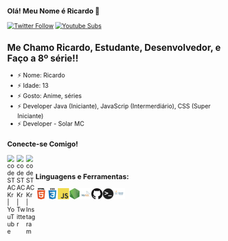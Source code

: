 ### Olá! Meu Nome é Ricardo 👋

[![Twitter Follow](https://img.shields.io/twitter/follow/ricardin_y?color=1DA1F2&logo=twitter&style=for-the-badge)](https://twitter.com/intent/follow?original_referer=https%3A%2F%2Fgithub.com%2Fricardin_y&screen_name=ricardin_y)
[![Youtube Subs](https://img.shields.io/youtube/channel/subscribers/UCiCQgMY1nTkBxkXG7zc_6bA?style=social)](https://www.youtube.com/channel/UCiCQgMY1nTkBxkXG7zc_6bA)
## Me Chamo Ricardo, Estudante, Desenvolvedor, e Faço a 8º série!!

- ⚡ Nome: Ricardo
- ⚡ Idade: 13
- ⚡ Gosto: Anime, séries
- ⚡ Developer Java (Iniciante), JavaScrip (Intermerdiário), CSS (Super Iniciante)
- ⚡ Developer - Solar MC

### Conecte-se Comigo!

[<img align="left" alt="codeSTACKr | YouTube" width="22px" src="https://cdn.jsdelivr.net/npm/simple-icons@v3/icons/youtube.svg" />][youtube]
[<img align="left" alt="codeSTACKr | Twitter" width="22px" src="https://cdn.jsdelivr.net/npm/simple-icons@v3/icons/twitter.svg" />][twitter]
[<img align="left" alt="codeSTACKr | Instagram" width="22px" src="https://cdn.jsdelivr.net/npm/simple-icons@v3/icons/instagram.svg" />][instagram]

<br />

### Linguagens e Ferramentas:

[<img align="left" alt="HTML5" width="26px" src="https://raw.githubusercontent.com/github/explore/80688e429a7d4ef2fca1e82350fe8e3517d3494d/topics/html/html.png" />][webdevplaylist]
[<img align="left" alt="CSS3" width="26px" src="https://raw.githubusercontent.com/github/explore/80688e429a7d4ef2fca1e82350fe8e3517d3494d/topics/css/css.png" />][webdevplaylist]
[<img align="left" alt="JavaScript" width="26px" src="https://raw.githubusercontent.com/github/explore/80688e429a7d4ef2fca1e82350fe8e3517d3494d/topics/javascript/javascript.png" />][webdevplaylist]
[<img align="left" alt="Node.js" width="26px" src="https://raw.githubusercontent.com/github/explore/80688e429a7d4ef2fca1e82350fe8e3517d3494d/topics/nodejs/nodejs.png" />][webdevplaylist]
[<img align="left" alt="MySQL" width="26px" src="https://raw.githubusercontent.com/github/explore/80688e429a7d4ef2fca1e82350fe8e3517d3494d/topics/mysql/mysql.png" />][webdevplaylist]
[<img align="left" alt="GitHub" width="26px" src="https://raw.githubusercontent.com/github/explore/78df643247d429f6cc873026c0622819ad797942/topics/github/github.png" />][webdevplaylist]
[<img align="left" alt="Terminal" width="26px" src="https://raw.githubusercontent.com/github/explore/80688e429a7d4ef2fca1e82350fe8e3517d3494d/topics/terminal/terminal.png" />][webdevplaylist]
[<img align="left" alt="Java" width="26px" src="https://raw.githubusercontent.com/github/explore/80688e429a7d4ef2fca1e82350fe8e3517d3494d/topics/java/java.png" />][webdevplaylist]

<br />
<br />


[twitter]: https://twitter.com/ricardin_y
[youtube]: https://www.youtube.com/channel/UCiCQgMY1nTkBxkXG7zc_6bA
[instagram]: https://instagram.com/ricard0marinh0_
[webdevplaylist]: https://github.com/yRicardinBaum
